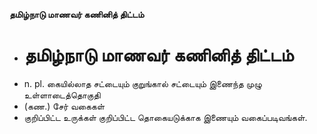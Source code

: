**தமிழ்நாடு மாணவர் கணினித் திட்டம்**
- # தமிழ்நாடு மாணவர் கணினித் திட்டம்
- n. pl. கையில்லாத சட்டையும் குறுங்கால் சட்டையும் இணைந்த முழு உள்ளாடைத்தொகுதி
- (கண.) சேர் வகைகள்
- குறிப்பிட்ட உருக்கள் குறிப்பிட்ட தொகையடுக்காக இணையும் வகைப்படிவங்கள்.

